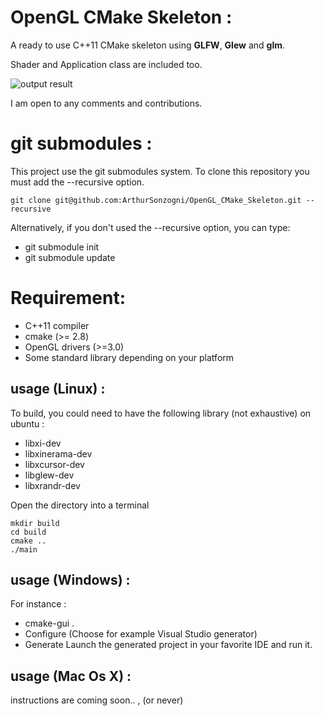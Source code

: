OpenGL CMake Skeleton :
=======================

A ready to use C++11 CMake skeleton using **GLFW**, **Glew** and **glm**.

Shader and Application class are included too.

![output result](output.gif)


I am open to any comments and contributions.


git submodules :
================

This project use the git submodules system.
To clone this repository you must add the --recursive option.
```
git clone git@github.com:ArthurSonzogni/OpenGL_CMake_Skeleton.git --recursive
```
Alternatively, if you don't used the --recursive option, you can type:
* git submodule init
* git submodule update


Requirement:
============
* C++11 compiler
* cmake (>= 2.8)
* OpenGL drivers (>=3.0)
* Some standard library depending on your platform

usage (Linux) : 
---------------
To build, you could need to have the following library (not exhaustive) on ubuntu :
* libxi-dev
* libxinerama-dev
* libxcursor-dev
* libglew-dev
* libxrandr-dev

Open the directory into a terminal
```
mkdir build
cd build
cmake ..
./main
```

usage (Windows) :
-----------------
For instance :
* cmake-gui .
* Configure (Choose for example Visual Studio generator)
* Generate
Launch the generated project in your favorite IDE and run it.


usage (Mac Os X) :
------------------
instructions are coming soon.. ,  (or never) 
